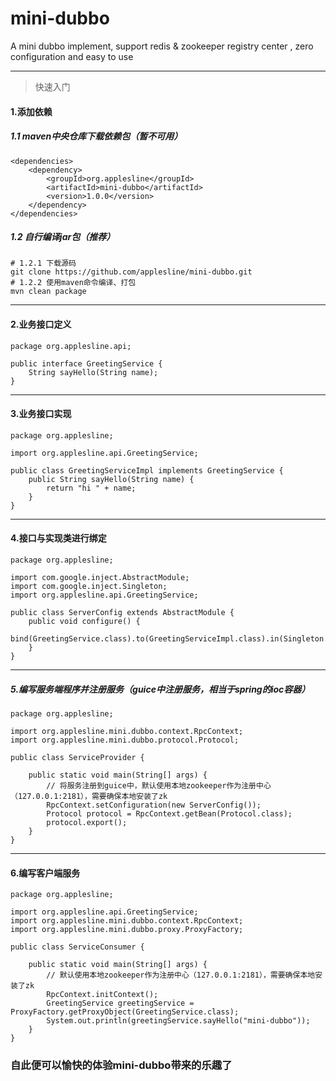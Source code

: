# mini-dubbo
A mini dubbo implement, support redis &amp; zookeeper registry center , zero configuration and easy to use

---

> 快速入门

#### 1.添加依赖

##### 1.1 maven中央仓库下载依赖包（暂不可用）
```
<dependencies>
    <dependency>
        <groupId>org.applesline</groupId>
        <artifactId>mini-dubbo</artifactId>
        <version>1.0.0</version>
    </dependency>
</dependencies>
```

##### 1.2 自行编译jar包（推荐）
```
# 1.2.1 下载源码
git clone https://github.com/applesline/mini-dubbo.git
# 1.2.2 使用maven命令编译、打包
mvn clean package
```
---

#### 2.业务接口定义
```
package org.applesline.api;

public interface GreetingService {
    String sayHello(String name);
}
```
---

#### 3.业务接口实现
```
package org.applesline;

import org.applesline.api.GreetingService;

public class GreetingServiceImpl implements GreetingService {
    public String sayHello(String name) {
        return "hi " + name;
    }
}
```
---

#### 4.接口与实现类进行绑定
```
package org.applesline;

import com.google.inject.AbstractModule;
import com.google.inject.Singleton;
import org.applesline.api.GreetingService;

public class ServerConfig extends AbstractModule {
    public void configure() {
        bind(GreetingService.class).to(GreetingServiceImpl.class).in(Singleton.class);
    }
}
```
---

##### 5.编写服务端程序并注册服务（guice中注册服务，相当于spring的ioc容器）
```
package org.applesline;

import org.applesline.mini.dubbo.context.RpcContext;
import org.applesline.mini.dubbo.protocol.Protocol;

public class ServiceProvider {

    public static void main(String[] args) {
        // 将服务注册到guice中，默认使用本地zookeeper作为注册中心（127.0.0.1:2181），需要确保本地安装了zk
        RpcContext.setConfiguration(new ServerConfig());
        Protocol protocol = RpcContext.getBean(Protocol.class);
        protocol.export();
    }
}

```
---

#### 6.编写客户端服务
```
package org.applesline;

import org.applesline.api.GreetingService;
import org.applesline.mini.dubbo.context.RpcContext;
import org.applesline.mini.dubbo.proxy.ProxyFactory;

public class ServiceConsumer {

    public static void main(String[] args) {
        // 默认使用本地zookeeper作为注册中心（127.0.0.1:2181），需要确保本地安装了zk
        RpcContext.initContext();
        GreetingService greetingService = ProxyFactory.getProxyObject(GreetingService.class);
        System.out.println(greetingService.sayHello("mini-dubbo"));
    }
}
```
### 自此便可以愉快的体验mini-dubbo带来的乐趣了
